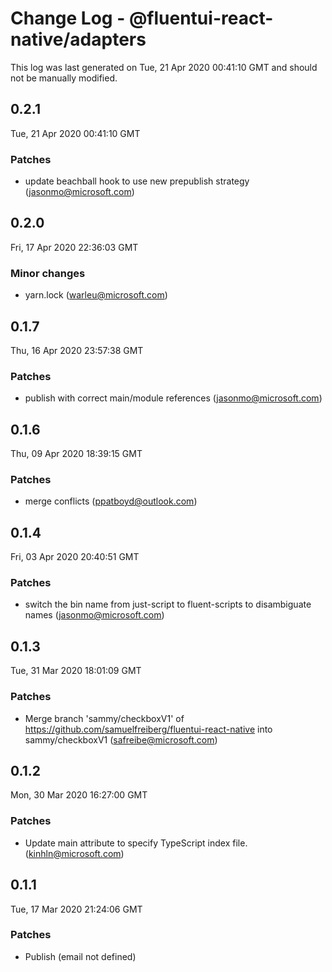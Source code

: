 # Change Log - @fluentui-react-native/adapters

This log was last generated on Tue, 21 Apr 2020 00:41:10 GMT and should not be manually modified.

<!-- Start content -->

## 0.2.1

Tue, 21 Apr 2020 00:41:10 GMT

### Patches

- update beachball hook to use new prepublish strategy (jasonmo@microsoft.com)

## 0.2.0

Fri, 17 Apr 2020 22:36:03 GMT

### Minor changes

- yarn.lock (warleu@microsoft.com)

## 0.1.7

Thu, 16 Apr 2020 23:57:38 GMT

### Patches

- publish with correct main/module references (jasonmo@microsoft.com)

## 0.1.6
Thu, 09 Apr 2020 18:39:15 GMT

### Patches

- merge conflicts (ppatboyd@outlook.com)
## 0.1.4
Fri, 03 Apr 2020 20:40:51 GMT

### Patches

- switch the bin name from just-script to fluent-scripts to disambiguate names (jasonmo@microsoft.com)
## 0.1.3
Tue, 31 Mar 2020 18:01:09 GMT

### Patches

- Merge branch 'sammy/checkboxV1' of https://github.com/samuelfreiberg/fluentui-react-native into sammy/checkboxV1 (safreibe@microsoft.com)
## 0.1.2
Mon, 30 Mar 2020 16:27:00 GMT

### Patches

- Update main attribute to specify TypeScript index file. (kinhln@microsoft.com)
## 0.1.1
Tue, 17 Mar 2020 21:24:06 GMT

### Patches

- Publish (email not defined)
